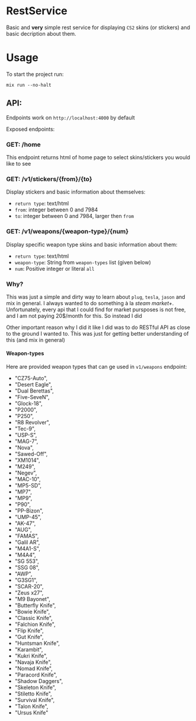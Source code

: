 # RestService

Basic and **very** simple rest service for displaying `CS2` skins (or stickers) and basic decription about them.

# Usage

To start the project run:
```
mix run --no-halt
```

## API:

Endpoints work on `http://localhost:4000` by default

Exposed endpoints:

### GET: /home

This endpoint returns html of home page to select skins/stickers you would like to see

### GET: /v1/stickers/{from}/{to}

Display stickers and basic information about themselves:

- `return type`: text/html
- `from`: integer between 0 and 7984
- `to`: integer between 0 and 7984, larger then `from`

### GET: /v1/weapons/{weapon-type}/{num}

Display specific weapon type skins and basic information about them:

- `return type`: text/html
- `weapon-type`: String from `weapon-types` list (given below)
- `num`: Positive integer or literal `all`

### Why?

This was just a simple and dirty way to learn about `plug`, `tesla`, `jason` and mix in general. I always wanted to do something à la *steam market+*. Unfortunately, every api that I could find for market pursposes is not free, and I am not paying 20$/month for this. So instead I did

Other important reason why I did it like I did was to do RESTful API as close to the ground I wanted to. This was just for getting better understanding of this (and mix in general)


#### Weapon-types

Here are provided weapon types that can ge used in `v1/weapons` endpoint:
- "CZ75-Auto",
- "Desert Eagle",
- "Dual Berettas",
- "Five-SeveN",
- "Glock-18",
- "P2000",
- "P250",
- "R8 Revolver",
- "Tec-9",
- "USP-S",
- "MAG-7",
- "Nova",
- "Sawed-Off",
- "XM1014",
- "M249",
- "Negev",
- "MAC-10",
- "MP5-SD",
- "MP7",
- "MP9",
- "P90",
- "PP-Bizon",
- "UMP-45",
- "AK-47",
- "AUG",
- "FAMAS",
- "Galil AR",
- "M4A1-S",
- "M4A4",
- "SG 553",
- "SSG 08",
- "AWP",
- "G3SG1",
- "SCAR-20",
- "Zeus x27",
- "M9 Bayonet",
- "Butterfly Knife",
- "Bowie Knife",
- "Classic Knife",
- "Falchion Knife",
- "Flip Knife",
- "Gut Knife",
- "Huntsman Knife",
- "Karambit",
- "Kukri Knife",
- "Navaja Knife",
- "Nomad Knife",
- "Paracord Knife",
- "Shadow Daggers",
- "Skeleton Knife",
- "Stiletto Knife",
- "Survival Knife",
- "Talon Knife",
- "Ursus Knife"